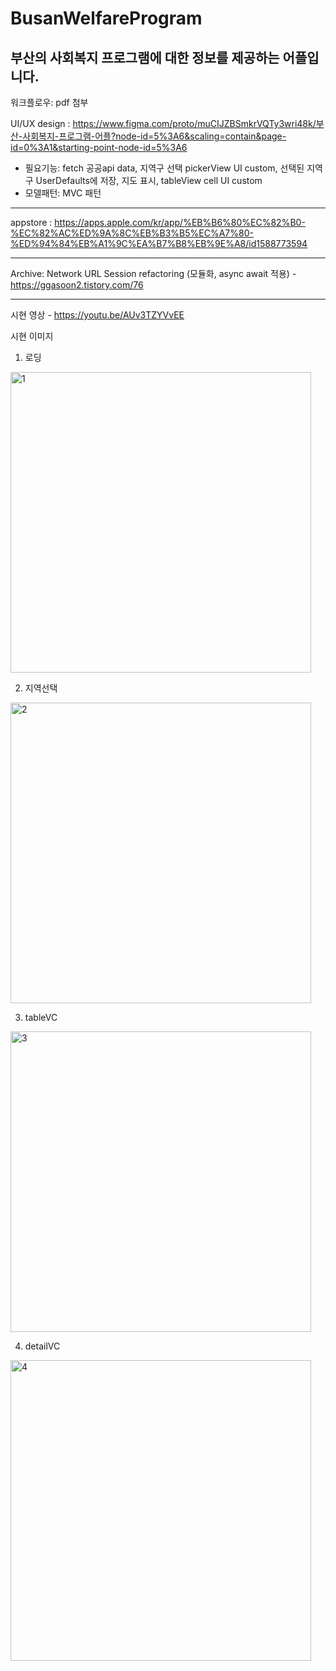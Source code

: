 # BusanWelfareProgram
## 부산의 사회복지 프로그램에 대한 정보를 제공하는 어플입니다.

워크플로우: pdf 첨부

UI/UX design : https://www.figma.com/proto/muCIJZBSmkrVQTy3wri48k/부산-사회복지-프로그램-어플?node-id=5%3A6&scaling=contain&page-id=0%3A1&starting-point-node-id=5%3A6

- 필요기능: fetch 공공api data, 지역구 선택 pickerView UI custom, 선택된 지역구 UserDefaults에 저장, 지도 표시, tableView cell UI custom
- 모델패턴: MVC 패턴

---

appstore : https://apps.apple.com/kr/app/%EB%B6%80%EC%82%B0-%EC%82%AC%ED%9A%8C%EB%B3%B5%EC%A7%80-%ED%94%84%EB%A1%9C%EA%B7%B8%EB%9E%A8/id1588773594

---

Archive: Network URL Session refactoring (모듈화, async await 적용) - https://ggasoon2.tistory.com/76

---

시현 영상 - https://youtu.be/AUv3TZYVvEE


시현 이미지

1. 로딩
<img width="481" alt="1" src="https://user-images.githubusercontent.com/37135479/135082644-87d49e78-dc8d-4c5a-b897-0ad377c016e5.png">

2. 지역선택
<img width="481" alt="2" src="https://user-images.githubusercontent.com/37135479/135082766-858dda15-fc5e-4a9a-894e-a897cc67192a.png">

3. tableVC
<img width="481" alt="3" src="https://user-images.githubusercontent.com/37135479/135082862-c97ee26d-aa5f-4cdc-97dd-f2ca47f462d6.png">

4. detailVC
<img width="481" alt="4" src="https://user-images.githubusercontent.com/37135479/135082944-50020e8d-f7a5-4916-a3e2-f22f271c25c2.png">
